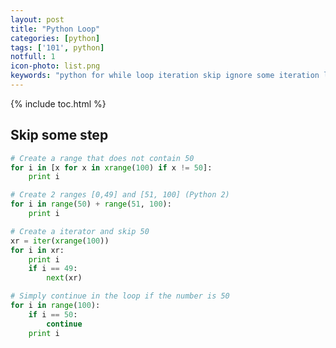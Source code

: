 ```yaml
---
layout: post
title: "Python Loop"
categories: [python]
tags: ['101', python]
notfull: 1
icon-photo: list.png
keywords: "python for while loop iteration skip ignore some iteration loop"
---
```


{% include toc.html %}

## Skip some step

~~~ python
# Create a range that does not contain 50
for i in [x for x in xrange(100) if x != 50]:
    print i
~~~

~~~ python
# Create 2 ranges [0,49] and [51, 100] (Python 2)
for i in range(50) + range(51, 100):
    print i
~~~

~~~ python
# Create a iterator and skip 50
xr = iter(xrange(100))
for i in xr:
    print i
    if i == 49:
        next(xr)
~~~

~~~ python
# Simply continue in the loop if the number is 50
for i in range(100):
    if i == 50:
        continue
    print i
~~~